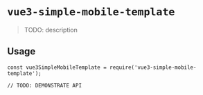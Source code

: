 # `vue3-simple-mobile-template`

> TODO: description

## Usage

```
const vue3SimpleMobileTemplate = require('vue3-simple-mobile-template');

// TODO: DEMONSTRATE API
```
